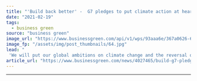 ```yaml
---
title: "'Build back better' -  G7 pledges to put climate action at heart of global recovery"
date: "2021-02-19"
tags: 
  - business green
source: "business green"
image_url: "https://www.businessgreen.com/api/v1/wps/93aaa6e/367a0626-6324-4753-a5e1-bb93c7a7050e/2/Trequite-Cornwall-12mW-Elgin-Energy-185x114.jpg"
image_fp: "/assets/img/post_thumbnails/64.jpg"
lead: "
 'We will put our global ambitions on climate change and the reversal of biodiversity loss at the centre of our plans' ..."
article_url: "https://www.businessgreen.com/news/4027465/build-g7-pledges-climate-action-heart-global-recovery"
---
```


---

